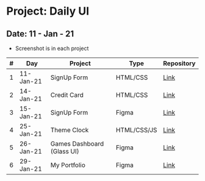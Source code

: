 # Project: Daily UI

## Date: 11 - Jan - 21

- Screenshot is in each project

|  #  | Day       | Project                    | Type        | Repository                                                                     |
| :-: | --------- | -------------------------- | ----------- | ------------------------------------------------------------------------------ |
|  1  | 11-Jan-21 | SignUp Form                | HTML/CSS    | [Link](https://github.com/tinspham209/daily-ui/tree/master/01-signup-form)     |
|  2  | 14-Jan-21 | Credit Card                | HTML/CSS    | [Link](https://github.com/tinspham209/daily-ui/tree/master/02-credit-card)     |
|  3  | 15-Jan-21 | SignUp Form                | Figma       | [Link](https://github.com/tinspham209/daily-ui/tree/master/03-signup-form)     |
|  4  | 25-Jan-21 | Theme Clock                | HTML/CSS/JS | [Link](https://github.com/tinspham209/daily-ui/tree/master/04-theme-clock)     |
|  5  | 26-Jan-21 | Games Dashboard (Glass UI) | Figma       | [Link](https://github.com/tinspham209/daily-ui/tree/master/05-glass-dashboard) |
|  6  | 29-Jan-21 | My Portfolio               | Figma       | [Link](https://github.com/tinspham209/daily-ui/tree/master/06-portfolio)       |
